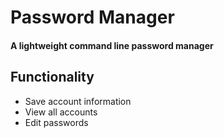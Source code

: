 # Password Manager
#### A lightweight command line password manager

## Functionality
- Save account information
- View all accounts
- Edit passwords
